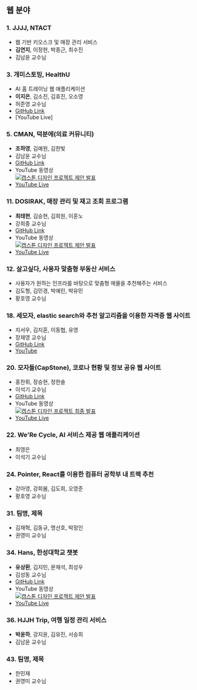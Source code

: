## 웹 분야

### 1. JJJJ, NTACT
- 웹 기반 키오스크 및 매장 관리 서비스
- **김연지**, 이정현, 박종근, 최수진
- 김남윤 교수님

### 3. 개미스토밍, HealthU
- AI 홈 트레이닝 웹 애플리케이션
- **이지은**, 김소진, 김효진, 오소영
- 허준영 교수님
- [GitHub Link](https://github.com/gaemistorming/Capstone-WEB)
- [YouTube Live]

### 5. CMAN, 덕분에(의료 커뮤니티)
- **조하영**, 김예원, 김한빛
- 김남윤 교수님
- [GitHub Link](https://github.com/equipoida/CapstoneFinal)
- YouTube 동영상 <br>
[![캡스톤 디자인 프로젝트 제안 발표](https://img.youtube.com/vi/xTvoeX3piM0/0.jpg)](https://www.youtube.com/watch?v=xTvoeX3piM0)
- [YouTube Live](https://www.youtube.com/watch?v=~~~~~~~~~~)

### 11. DOSIRAK, 매장 관리 및 재고 조회 프로그램
- **최태현**, 김승현, 김희원, 이훈노
- 강희중 교수님
- [GitHub Link](https://github.com/gnssh606/DOSIRAK)
- YouTube 동영상 <br>
[![캡스톤 디자인 프로젝트 제안 발표](https://img.youtube.com/vi/eH0bYajlFfI/0.jpg)](https://www.youtube.com/watch?v=eH0bYajlFfI)
- [YouTube Live](https://www.youtube.com/watch?v=eH0bYajlFfI)

### 12. 살고싶다, 사용자 맟춤형 부동산 서비스
- 사용자가 원하는 인프라를 바탕으로 맞춤형 매물을 추천해주는 서비스
- 김도형, 김민경, 박예린, 박유민
- 황호영 교수님

### 18. 세모자, elastic search와 추천 알고리즘을 이용한 자격증 웹 사이트		
- 지서우, 김지훈, 이동협, 유영
- 장재영 교수님
- [GitHub Link](https://github.com/hsu18/Capstone)
- [YouTube](https://www.youtube.com/watch?v=ACKWt6NZpBc)

### 20. 모자돌(CapStone), 코로나 현황 및 정보 공유 웹 사이트
- 홍찬휘, 장승현, 정한솔
- 이석기 교수님
- [GitHub Link](https://github.com/seunghyun-Jang/corona-inside)
- YouTube 동영상 <br>
[![캡스톤 디자인 프로젝트 최종 발표](https://img.youtube.com/vi/s5AuLqgoOJE/0.jpg)](https://youtu.be/s5AuLqgoOJE)
- [YouTube Live]()

### 22. We'Re Cycle, AI 서비스 제공 웹 애플리케이션
- 최영은
- 이석기 교수님

### 24. Pointer, React를 이용한 컴퓨터 공학부 내 트랙 추천
- 강아영, 강희봄, 김도희, 오영준
- 황호영 교수님

### 31. 팀명, 제목
- 김재혁, 김동규, 명선호, 박정인
- 권영미 교수님

### 34. Hans, 한성대학교 챗봇
- **유상환**, 김지민, 문재석, 최성우
- 김성동 교수님
- [GitHub Link](https://github.com/QuaintCoding/chatbot-dialogflow)
- YouTube 동영상 <br>
[![캡스톤 디자인 프로젝트 제안 발표]()]()
- [YouTube Live]()

### 36. HJJH Trip, 여행 일정 관리 서비스
- **박윤하**, 강지윤, 김유진, 서승희
- 김남윤 교수님

### 43. 팀명, 제목
- 한민재
- 권영미 교수님

